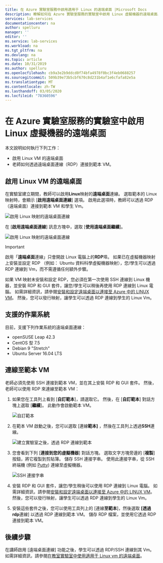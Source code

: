 ```yaml
---
title: 在 Azure 實驗室服務中啟用適用于 Linux 的遠端桌面 |Microsoft Docs
description: 瞭解如何在 Azure 實驗室服務的實驗室中啟用 Linux 虛擬機器的遠端桌面。
services: lab-services
documentationcenter: na
author: spelluru
manager: ''
editor: ''
ms.service: lab-services
ms.workload: na
ms.tgt_pltfrm: na
ms.devlang: na
ms.topic: article
ms.date: 10/31/2019
ms.author: spelluru
ms.openlocfilehash: cb9a3e2b9ddcd0f74bfa4978f0bc3f4eb0688257
ms.sourcegitcommit: 509b39e73b5cbf670c8d231b4af1e6cfafa82e5a
ms.translationtype: MT
ms.contentlocale: zh-TW
ms.lasthandoff: 03/05/2020
ms.locfileid: "78360596"
---
```

# <a name="enable-remote-desktop-for-linux-virtual-machines-in-a-lab-in-azure-lab-services"></a>在 Azure 實驗室服務的實驗室中啟用 Linux 虛擬機器的遠端桌面
本文說明如何執行下列工作：

- 啟用 Linux VM 的遠端桌面
- 老師如何透過遠端桌面連線（RDP）連接到範本 VM。

## <a name="enable-remote-desktop-for-linux-vm"></a>啟用 Linux VM 的遠端桌面
在實驗室建立期間，教師可以啟用**Linux**映射的**遠端桌面**連線。 選取範本的 Linux 映射時，會顯示 [**啟用遠端桌面連線**] 選項。 啟用此選項時，教師可以透過 RDP （遠端桌面）連接到範本 VM 和學生 Vm。 

![啟用 Linux 映射的遠端桌面連線](../media/how-to-enable-remote-desktop-linux/enable-rdp-option.png)

在 [**啟用遠端桌面連線**] 訊息方塊中，選取 [**使用遠端桌面繼續**]。 

![啟用 Linux 映射的遠端桌面連線](../media/how-to-enable-remote-desktop-linux/enabling-remote-desktop-connection-dialog.png)

> [!IMPORTANT] 
> 啟用「**遠端桌面**連線」只會開啟 Linux 電腦上的**RDP**埠。 如果已在虛擬機器映射上安裝並設定 RDP （例如： Ubuntu 資料科學虛擬機器映射），您/學生可以透過 RDP 連線到 Vm，而不需遵循任何額外步驟。
> 
> 如果 VM 映射未安裝和設定 RDP，您必須在第一次使用 SSH 連線到 Linux 機器，並安裝 RDP 和 GUI 套件，讓您/學生可以稍後再使用 RDP 連線到 Linux 電腦。 如需詳細資訊，請參閱[安裝和設定遠端桌面以連接至 Azure 中的 LINUX VM](../../virtual-machines/linux/use-remote-desktop.md)。 然後，您可以發行映射，讓學生可以透過 RDP 連線到學生的 Linux Vm。 

## <a name="supported-operating-systems"></a>支援的作業系統
目前，支援下列作業系統的遠端桌面連線：

- openSUSE Leap 42.3
- CentOS 型 7.5
- Debian 9 "Stretch"
- Ubuntu Server 16.04 LTS

## <a name="connect-to-the-template-vm"></a>連線至範本 VM 
老師必須先使用 SSH 連接到範本 VM，並在其上安裝 RDP 和 GUI 套件。 然後，老師可以使用 RDP 來連線至範本 VM： 

1. 如果您在工具列上看到 [**自訂範本**]，請選取它。 然後，在 [**自訂範本**] 對話方塊上選取 [**繼續**]。 此動作會啟動範本 VM。  

    ![自訂範本](../media/how-to-enable-remote-desktop-linux/customize-template.png)
2. 在範本 VM 啟動之後，您可以選取 [連線**範本]** ，然後在工具列上透過**SSH**連線。 

    ![建立實驗室之後，透過 RDP 連線到範本](../media/how-to-enable-remote-desktop-linux/rdp-after-lab-creation.png) 
3. 您會看到下列 [**連接到您的虛擬機器**] 對話方塊。 選取文字方塊旁邊的 [**複製**] 按鈕，將它複製到剪貼簿。 儲存 SSH 連接字串。 使用此連接字串，從 SSH 終端機 (例如 [Putty](https://www.putty.org/)) 連線至虛擬機器。
 
    ![SSH 連接字串](../media/how-to-enable-remote-desktop-linux/ssh-connection-string.png)
4. 安裝 RDP 和 GUI 套件，讓您/學生稍後可以使用 RDP 連線到 Linux 電腦。 如需詳細資訊，請參閱[安裝和設定遠端桌面以連接至 Azure 中的 LINUX VM](../../virtual-machines/linux/use-remote-desktop.md)。 然後，您可以發行映射，讓學生可以透過 RDP 連線到學生的 Linux Vm。
5. 安裝這些套件之後，您可以使用工具列上的 [連線**至範本**]，然後選取 **[透過 rdp**連線] 以透過 RDP 連線到範本 VM。 儲存 RDP 檔案，並使用它透過 RDP 連接到範本 VM。 

## <a name="next-steps"></a>後續步驟
在講師啟用 [遠端桌面連線] 功能之後，學生可以透過 RDP/SSH 連線到其 Vm。 如需詳細資訊，請參閱[在教室實驗室中使用適用于 Linux vm 的遠端桌面](how-to-use-remote-desktop-linux-student.md)。 